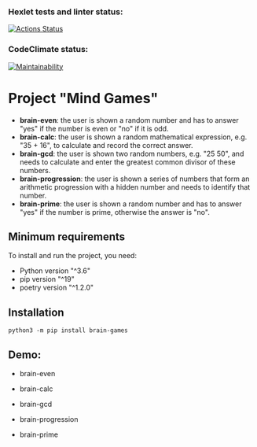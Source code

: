### Hexlet tests and linter status:
[![Actions Status](https://github.com/mi-sanity/python-project-49/actions/workflows/hexlet-check.yml/badge.svg)](https://github.com/mi-sanity/python-project-49/actions)

### CodeClimate status:
[![Maintainability](https://api.codeclimate.com/v1/badges/2d55daab74e08ab756a6/maintainability)](https://codeclimate.com/github/mi-sanity/python-project-49/maintainability)


# Project "Mind Games"
- **brain-even**: the user is shown a random number and has to answer "yes" if the number is even or "no" if it is odd.
- **brain-calc**: the user is shown a random mathematical expression, e.g. "35 + 16", to calculate and record the correct answer.
- **brain-gcd**: the user is shown two random numbers, e.g. "25 50", and needs to calculate and enter the greatest common divisor of these numbers.
- **brain-progression**: the user is shown a series of numbers that form an arithmetic progression with a hidden number and needs to identify that number.
- **brain-prime**: the user is shown a random number and has to answer "yes" if the number is prime, otherwise the answer is "no".

## Minimum requirements
To install and run the project, you need:
- Python version "^3.6"
- pip version "^19"
- poetry version "^1.2.0"

## Installation
```pytnon
python3 -m pip install brain-games
```

## Demo:
- brain-even
<script src="https://asciinema.org/a/6X2svkwXCgiVFv5d4YDRJ8bIM.js" id="asciicast-6X2svkwXCgiVFv5d4YDRJ8bIM" async="true"></script>

- brain-calc
<script src="https://asciinema.org/a/TXRxXSUJMm7h4xKvoM0TXmfVE.js" id="asciicast-TXRxXSUJMm7h4xKvoM0TXmfVE" async="true"></script>

- brain-gcd
<script src="https://asciinema.org/a/vEsgEmArIUipL8Vr2J4bHuGz5.js" id="asciicast-vEsgEmArIUipL8Vr2J4bHuGz5" async="true"></script>

- brain-progression
<script src="https://asciinema.org/a/5ryQ04MdX4DCgXGkTMBGi1JeG.js" id="asciicast-5ryQ04MdX4DCgXGkTMBGi1JeG" async="true"></script>

- brain-prime
<script src="https://asciinema.org/a/LYfPXQkFlBFLDBLvY2sVi7nj0.js" id="asciicast-LYfPXQkFlBFLDBLvY2sVi7nj0" async="true"></script>
